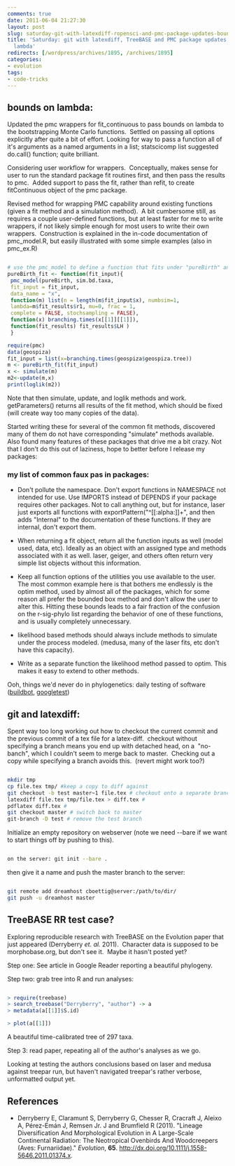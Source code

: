 ```yaml
---
comments: true
date: 2011-06-04 21:27:30
layout: post
slug: saturday-git-with-latexdiff-ropensci-and-pmc-package-updates-bounds-on-lambda
title: 'Saturday: git with latexdiff, TreeBASE and PMC package updates, bounds on
  lambda'
redirects: [/wordpress/archives/1895, /archives/1895]
categories:
- evolution
tags:
- code-tricks
---
```


## bounds on lambda:


Updated the pmc wrappers for fit_continuous to pass bounds on lambda to the bootstrapping Monte Carlo functions.  Settled on passing all options explicitly after quite a bit of effort. Looking for way to pass a function all of it's arguments as a named arguments in a list; statscicomp list suggested do.call() function; quite brilliant.

Considering user workflow for wrappers.  Conceptually, makes sense for user to run the standard package fit routines first, and then pass the results to pmc.  Added support to pass the fit, rather than refit, to create fitContinuous object of the pmc package.

Revised method for wrapping PMC capability around existing functions (given a fit method and a simulation method).  A bit cumbersome still, as requires a couple user-defined functions, but at least faster for me to write wrappers, if not likely simple enough for most users to write their own wrappers.  Construction is explained in the in-code documentation of pmc_model.R, but easily illustrated with some simple examples (also in pmc_ex.R)


```R

# use the pmc_model to define a function that fits under "pureBirth" and simulates under "sim.bd.taxa"
pureBirth_fit <- function(fit_input){
 pmc_model(pureBirth, sim.bd.taxa,
 fit_input = fit_input,
 data_name = "x",
 function(m) list(n = length(m$fit_input$x), numbsim=1,
 lambda=m$fit_results$r1, mu=0, frac = 1,
 complete = FALSE, stochsampling = FALSE),
 function(x) branching.times(x[[1]][[1]]),
 function(fit_results) fit_results$LH )
 }

require(pmc)
data(geospiza)
fit_input = list(x=branching.times(geospiza$geospiza.tree))
m <- pureBirth_fit(fit_input)
x <- simulate(m)
m2<-update(m,x)
print(loglik(m2))

```


Note that then simulate, update, and loglik methods and work.   getParameters() returns all results of the fit method, which should be fixed (will create way too many copies of the data).

Started writing these for several of the common fit methods, discovered many of them do not have corresponding "simulate" methods available.  Also found many features of these packages that drive me a bit crazy. Not that I don't do this out of laziness, hope to better before I release my packages:


### my list of common faux pas in packages:





	
  * Don't pollute the namespace. Don't export functions in NAMESPACE not intended for use. Use IMPORTS instead of DEPENDS if your package requires other packages. Not to call anything out, but for instance, laser just exports all functions with exportPattern("^[[:alpha:]]+", and then adds "Internal" to the documentation of these functions. If they are internal, don't export them.

	
  * When returning a fit object, return all the function inputs as well (model used, data, etc). Ideally as an object with an assigned type and methods associated with it as well. laser, geiger, and others often return very simple list objects without this information.

	
  * Keep all function options of the utilities you use available to the user. The most common example here is that bothers me endlessly is the optim method, used by almost all of the packages, which for some reason all prefer the bounded box method and don't allow the user to alter this. Hitting these bounds leads to a fair fraction of the confusion on the r-sig-phylo list regarding the behavior of one of these functions, and is usually completely unnecessary.

	
  * likelihood based methods should always include methods to simulate under the process modeled. (medusa, many of the laser fits, etc don't have this capacity).

	
  * Write as a separate function the likelihood method passed to optim. This makes it easy to extend to other methods.


Ooh, things we'd never do in phylogenetics: daily testing of software ([buildbot](http://trac.buildbot.net/), [googletest](http://code.google.com/p/googletest/))


## git and latexdiff:


Spent way too long working out how to checkout the current commit and the previous commit of a tex file for a latex-diff.  checkout without specifying a branch means you end up with detached head, on a  "no-banch", which I couldn't seem to merge back to master.  Checking out a copy while specifying a branch avoids this.  (revert might work too?)


```bash

mkdir tmp
cp file.tex tmp/ #keep a copy to diff against
git checkout -b test master~1 file.tex # checkout onto a separate branch
latexdiff file.tex tmp/file.tex > diff.tex #
pdflatex diff.tex #
git checkout master # switch back to master
git-branch -D test # remove the test branch

```


Initialize an empty repository on webserver (note we need --bare if we want to start things off by pushing to this).


```bash

on the server: git init --bare .

```


then give it a name and push the master branch to the server:


```bash

git remote add dreamhost cboettig@server:/path/to/dir/
git push -u dreamhost master

```



## TreeBASE RR test case?


Exploring reproducible research with TreeBASE on the Evolution paper that just appeared (Derryberry _et. al._ 2011).  Character data is supposed to be morphobase.org, but don't see it.  Maybe it hasn't posted yet?

Step one: See article in Google Reader reporting a beautiful phylogeny.

Step two: grab tree into R and run analyses:


```r

> require(treebase)
> search_treebase("Derryberry", "author") -> a
> metadata(a[[1]]$S.id)

> plot(a[[1]])


```


A beautiful time-calibrated tree of 297 taxa.

Step 3: read paper, repeating all of the author's analyses as we go.

Looking at testing the authors conclusions based on laser and medusa against treepar run, but haven't navigated treepar's rather verbose, unformatted output yet.

## References


- Derryberry E, Claramunt S, Derryberry G, Chesser R, Cracraft J, Aleixo A, Pérez-Emán J, Remsen Jr. J and Brumfield R (2011).
"Lineage Diversification And Morphological Evolution in A Large-Scale Continental Radiation: The Neotropical Ovenbirds And Woodcreepers (Aves: Furnariidae)."
*Evolution*, **65**.
<a href="http://dx.doi.org/10.1111/j.1558-5646.2011.01374.x">http://dx.doi.org/10.1111/j.1558-5646.2011.01374.x</a>.
